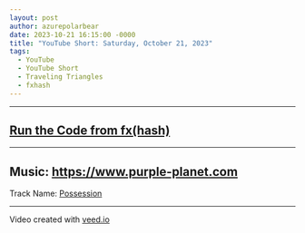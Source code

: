 ```yaml
---
layout: post
author: azurepolarbear
date: 2023-10-21 16:15:00 -0000
title: "YouTube Short: Saturday, October 21, 2023"
tags:
  - YouTube
  - YouTube Short
  - Traveling Triangles
  - fxhash
---
```


<!-- TODO: Embed YouTube Short -->


----


## <a href="https://gateway.fxhash2.xyz/ipfs/QmYgkvf2zBCEZKh7Xu8KNt3nbYdsAKF8RDgmwvjunRMneu/?fxhash=ooKFLG9Ya3EmvBRogNs3udyPKpRATPkBS5o2BGjduzCzJBxh8zX&fxiteration=23" target="_blank" rel="noopener noreferrer">Run the Code from fx(hash)</a>


----


## Music: <a href="https://www.purple-planet.com" target="_blank" rel="noopener noreferrer">https://www.purple-planet.com</a>

Track Name: <a href="https://www.purple-planet.com/tracks/possession" target="_blank" rel="noopener noreferrer">Possession</a>


----


Video created with <a href="https://www.veed.io" target="_blank" rel="noopener noreferrer">veed.io</a>
